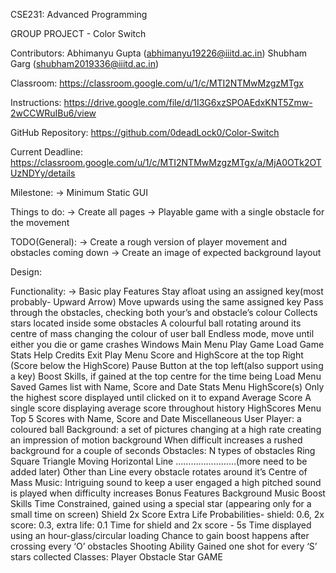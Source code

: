 CSE231: Advanced Programming

GROUP PROJECT - Color Switch

Contributors:
Abhimanyu Gupta (abhimanyu19226@iiitd.ac.in)
Shubham Garg (shubham2019336@iiitd.ac.in)

Classroom:
https://classroom.google.com/u/1/c/MTI2NTMwMzgzMTgx

Instructions:
https://drive.google.com/file/d/1I3G6xzSPOAEdxKNT5Zmw-2wCCWRuIBu6/view

GitHub Repository:
https://github.com/0deadLock0/Color-Switch

Current Deadline: https://classroom.google.com/u/1/c/MTI2NTMwMzgzMTgx/a/MjA0OTk2OTUzNDYy/details

Milestone:
-> Minimum Static GUI

Things to do:
-> Create all pages
-> Playable game with a single obstacle for the movement

TODO(General):
-> Create a rough version of player movement and obstacles coming down 
-> Create an image of expected background layout

Design:

Functionality:
-> Basic play Features
Stay afloat using an assigned key(most probably- Upward Arrow)
Move upwards using the same assigned key
Pass through the obstacles, checking both your’s and obstacle’s colour
Collects stars located inside some obstacles
A colourful ball rotating around its centre of mass changing the colour of user ball
Endless mode, move until either you die or game crashes
Windows
Main Menu
Play Game
Load Game
Stats
Help
Credits
Exit
Play Menu
Score and HighScore at the top Right (Score below the HighScore)
Pause Button at the top left(also support using a key)
Boost Skills, if gained at the top centre for the time being 
Load Menu
Saved Games list with Name, Score and Date
Stats Menu
HighScore(s)
Only the highest score displayed until clicked on it to expand
Average Score
A single score displaying average score throughout history
HighScores Menu
Top 5 Scores with Name, Score and Date
Miscellaneous
User Player: a coloured ball
Background: a set of pictures changing at a high rate creating an impression of motion background
When difficult increases a rushed background for a couple of seconds
Obstacles:
N types of obstacles
Ring
Square
Triangle
Moving Horizontal Line
……………………(more need to be added later)
Other than Line every obstacle rotates around it’s Centre of Mass
Music:
Intriguing sound to keep a user engaged
a high pitched sound is played when difficulty increases
Bonus Features
Background Music
Boost Skills
Time Constrained, gained using a special star (appearing only for a small time on screen)
Shield
2x Score
Extra Life
Probabilities- shield: 0.6, 2x score: 0.3, extra life: 0.1
Time for shield and 2x score - 5s
Time displayed using an hour-glass/circular loading 
Chance to gain boost happens after crossing every ‘O’ obstacles
Shooting Ability
Gained one shot for every ‘S’ stars collected
Classes:
Player
Obstacle
Star
GAME

